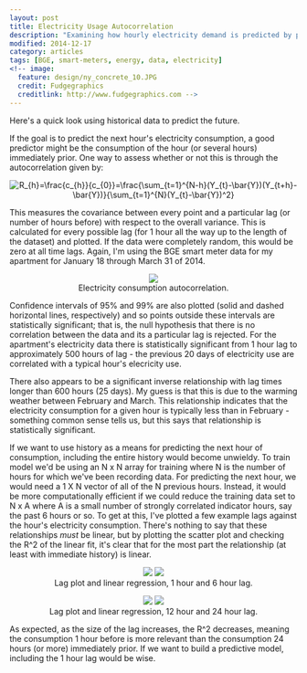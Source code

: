 ```yaml
---
layout: post
title: Electricity Usage Autocorrelation
description: "Examining how hourly electricity demand is predicted by previous demand."
modified: 2014-12-17
category: articles
tags: [BGE, smart-meters, energy, data, electricity]
<!-- image:
  feature: design/ny_concrete_10.JPG
  credit: Fudgegraphics
  creditlink: http://www.fudgegraphics.com -->
---
```


Here's a quick look using historical data to predict the future.

If the goal is to predict the next hour's electricity consumption, a good predictor might be the consumption of the hour (or several hours) immediately prior.  One way to assess whether or not this is through the autocorrelation given by:

<center>
<img src="http://latex.codecogs.com/png.latex?R_{h}=\frac{c_{h}}{c_{0}}=\frac{\sum_{t=1}^{N-h}(Y_{t}-\bar{Y})(Y_{t+h}-\bar{Y})}{\sum_{t=1}^{N}(Y_{t}-\bar{Y})^2}  " alt="R_{h}=\frac{c_{h}}{c_{0}}=\frac{\sum_{t=1}^{N-h}(Y_{t}-\bar{Y})(Y_{t+h}-\bar{Y})}{\sum_{t=1}^{N}(Y_{t}-\bar{Y})^2}"/>
</center>

This measures the covariance between every point and a particular lag (or number of hours before) with respect to the overall variance.  This is calculated for every possible lag (for 1 hour all the way up to the length of the dataset) and plotted.  If the data were completely random, this would be zero at all time lags.  Again, I'm using the BGE smart meter data for my apartment for January 18 through March 31 of 2014.

<center>
<figure>
  <a href="{{ site.url }}/images/2014-05/Elec_Autocorrelation.png"><img src="{{ site.url }}/images/2014-05/Elec_Autocorrelation.png"></a>
  <figcaption>Electricity consumption autocorrelation.</figcaption>
</figure>
</center>

Confidence intervals of 95% and 99% are also plotted (solid and dashed horizontal lines, respectively) and so points outside these intervals are statistically significant; that is, the null hypothesis that there is no correlation between the data and its a particular lag is rejected.  For the apartment's electricity data there is statistically significant from 1 hour lag to approximately 500 hours of lag - the previous 20 days of electricity use are correlated with a typical hour's elecricity use.

There also appears to be a significant inverse relationship with lag times longer than 600 hours (25 days).  My guess is that this is due to the warming weather between February and March.  This relationship indicates that the electricity consumption for a given hour is typically less than in February - something common sense tells us, but this says that relationship is statistically significant.

If we want to use history as a means for predicting the next hour of consumption, including the entire history would become unwieldy.  To train  model we'd be using an N x N array for training where N is the number of hours for which we've been recording data.  For predicting the next hour, we would need a 1 X N vector of all of the N previous hours.  Instead, it would be more computationally efficient if we could reduce the training data set to N x A where A is a small number of strongly correlated indicator hours, say the past 6 hours or so.  To get at this, I've plotted a few example lags against the hour's electricity consumption.  There's nothing to say that these relationships *must* be linear, but by plotting the scatter plot and checking the R^2 of the linear fit, it's clear that for the most part the relationship (at least with immediate history) is linear.

<center>
<figure class='half'>
  <a href="{{ site.url }}/images/2014-05/Elec_Lag_1hour.png"><img src="{{ site.url }}/images/2014-05/Elec_Lag_1hour.png"></a>
  <a href="{{ site.url }}/images/2014-05/Elec_Lag_6hour.png"><img src="{{ site.url }}/images/2014-05/Elec_Lag_6hour.png"></a>
  <figcaption>Lag plot and linear regression, 1 hour and 6 hour lag.</figcaption>
</figure>

<figure class='half'>
  <a href="{{ site.url }}/images/2014-05/Elec_Lag_12hour.png"><img src="{{ site.url }}/images/2014-05/Elec_Lag_12hour.png"></a>
  <a href="{{ site.url }}/images/2014-05/Elec_Lag_24hour.png"><img src="{{ site.url }}/images/2014-05/Elec_Lag_24hour.png"></a>
  <figcaption>Lag plot and linear regression, 12 hour and 24 hour lag.</figcaption>
</center>

As expected, as the size of the lag increases, the R^2 decreases, meaning the consumption 1 hour before is more relevant than the consumption 24 hours (or more) immediately prior.  If we want to build a predictive model, including the 1 hour lag would be wise.







